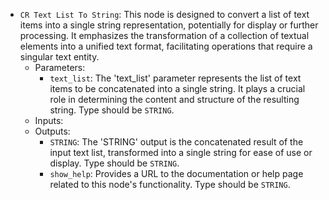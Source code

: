 - `CR Text List To String`: This node is designed to convert a list of text items into a single string representation, potentially for display or further processing. It emphasizes the transformation of a collection of textual elements into a unified text format, facilitating operations that require a singular text entity.
    - Parameters:
        - `text_list`: The 'text_list' parameter represents the list of text items to be concatenated into a single string. It plays a crucial role in determining the content and structure of the resulting string. Type should be `STRING`.
    - Inputs:
    - Outputs:
        - `STRING`: The 'STRING' output is the concatenated result of the input text list, transformed into a single string for ease of use or display. Type should be `STRING`.
        - `show_help`: Provides a URL to the documentation or help page related to this node's functionality. Type should be `STRING`.
